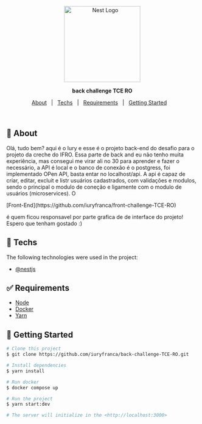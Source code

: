 <p align="center">
  <a href="http://nestjs.com/" target="blank"><img src="https://nestjs.com/img/logo-small.svg" width="200" alt="Nest Logo" /></a>
</p>

<p align="center">
  <strong>back challenge TCE RO</strong>
</p>

<p align="center">
  <a href="#dart-about">About</a> &#xa0; | &#xa0; 
  <a href="#rocket-techs">Techs</a> &#xa0; | &#xa0;
  <a href="#white_check_mark-requirements">Requirements</a> &#xa0; | &#xa0;
  <a href="#checkered_flag-getting-started">Getting Started</a> &#xa0; &#xa0;
</p>

<br>

## :dart: About

<p>
Olá, tudo bem? aqui é o Iury e esse é o projeto back-end do desafio para o projeto da creche do IFRO. Essa parte de back and eu não tenho muita experiência, mas consegui me virar ali no 30 para aprender e fazer o necessário, a API é local e o banco de conexão é o postgress, foi implementado OPen API, basta entar no localhost/api. A api é capaz de criar, editar, excluit e listr usuários cadastrados, com validações e modulos, sendo o principal o modulo de coneção e ligamente com o modulo de usuários (microservices). O </p> [Front-End](https://github.com/iuryfranca/front-challenge-TCE-RO) <p>é quem ficou responsavel por parte grafica de de interface do projeto! Espero que tenham gostado :)
</p>
   
    
## :rocket: Techs

The following technologies were used in the project:

- [@nestjs](https://nestjs.com/)


## :white_check_mark: Requirements

- [Node](https://nodejs.org/en/)
- [Docker](https://www.docker.com/products/docker-desktop/)
- [Yarn](https://yarnpkg.com/lang/en/)

## :checkered_flag: Getting Started

```bash
# Clone this project
$ git clone https://github.com/iuryfranca/back-challenge-TCE-RO.git

# Install dependencies
$ yarn install

# Run docker
$ docker compose up

# Run the project
$ yarn start:dev

# The server will initialize in the <http://localhost:3000>
```
